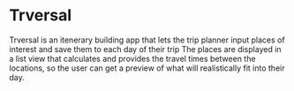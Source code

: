 # Trversal

Trversal is an itenerary building app that lets the trip planner input places of interest and save them to each day of their trip The places are displayed in a list view that calculates and provides the travel times between the locations, so the user can get a preview of what will realistically fit into their day. 


